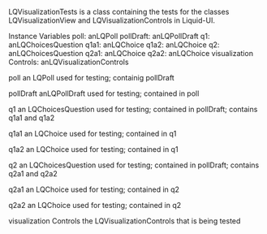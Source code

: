 LQVisualizationTests is a class containing the tests for the classes LQVisualizationView and LQVisualizationControls in Liquid-UI.

Instance Variables
	poll:		anLQPoll
	pollDraft:		anLQPollDraft
	q1:		anLQChoicesQuestion
	q1a1:		anLQChoice
	q1a2:		anLQChoice
	q2:		anLQChoicesQuestion
	q2a1:		anLQChoice
	q2a2:		anLQChoice
	visualization	Controls:	anLQVisualizationControls


poll
	an LQPoll used for testing; containig pollDraft
	
pollDraft
	anLQPollDraft used for testing; contained in poll

q1
	an LQChoicesQuestion used for testing; contained in pollDraft; contains q1a1 and q1a2

q1a1
	an LQChoice used for testing; contained in q1

q1a2
	an LQChoice used for testing; contained in q1

q2
	an LQChoicesQuestion used for testing; contained in pollDraft; contains q2a1 and q2a2

q2a1
	an LQChoice used for testing; contained in q2

q2a2
	an LQChoice used for testing; contained in q2

visualization	Controls
	the LQVisualizationControls that is being tested
